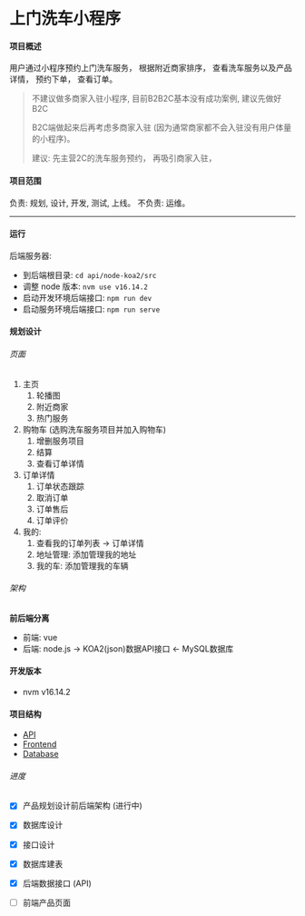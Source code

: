# 上门洗车小程序

#### 项目概述

用户通过小程序预约上门洗车服务， 根据附近商家排序， 查看洗车服务以及产品详情， 预约下单， 查看订单。 

>   不建议做多商家入驻小程序, 目前B2B2C基本没有成功案例, 建议先做好B2C
>
>   B2C端做起来后再考虑多商家入驻 (因为通常商家都不会入驻没有用户体量的小程序)。 
>
>   建议:  先主营2C的洗车服务预约， 再吸引商家入驻，

#### 项目范围

负责: 规划, 设计, 开发, 测试, 上线。 不负责:  运维。 

------

#### 运行
后端服务器: 
* 到后端根目录: `cd api/node-koa2/src`
* 调整 node 版本: `nvm use v16.14.2`
* 启动开发环境后端接口: `npm run dev`
* 启动服务环境后端接口: `npm run serve`

#### 规划设计

###### 页面

1.  主页 
    1.  轮播图
    2.  附近商家
    3.  热门服务
2.  购物车 (选购洗车服务项目并加入购物车)
    1.  增删服务项目
    2.  结算
    3.  查看订单详情
3.  订单详情
    1.  订单状态跟踪
    2.  取消订单
    3.  订单售后
    4.  订单评价
4.  我的: 
    1.  查看我的订单列表 → 订单详情
    2.  地址管理: 添加管理我的地址
    3.  我的车: 添加管理我的车辆

###### 架构

**前后端分离**

-   前端: vue 
-   后端: node.js → KOA2(json)数据API接口 ← MySQL数据库

#### 开发版本
- nvm v16.14.2

#### 项目结构

- [API](./api/node-koa2/)
- [Frontend](./WeChatProjects/smxc/)
- [Database](./data/)

###### 进度

- [x] 产品规划设计前后端架构 (进行中)
- [x] 数据库设计
- [x] 接口设计
- [x] 数据库建表
- [x] 后端数据接口 (API)
- [ ] 前端产品页面

